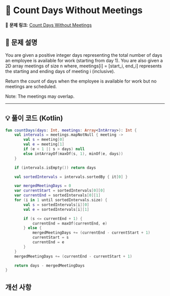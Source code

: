 # 📝 Count Days Without Meetings

🔗 **문제 링크**: [Count Days Without Meetings](https://leetcode.com/problems/count-days-without-meetings/description/?envType=daily-question&envId=2025-03-24)

## 📌 문제 설명  

You are given a positive integer days representing the total number of days an employee is available for work (starting from day 1). You are also given a 2D array meetings of size n where, meetings[i] = [start_i, end_i] represents the starting and ending days of meeting i (inclusive).

Return the count of days when the employee is available for work but no meetings are scheduled.

Note: The meetings may overlap.

---

## 💡 풀이 코드 (Kotlin)
```kotlin
fun countDays(days: Int, meetings: Array<IntArray>): Int {
    val intervals = meetings.mapNotNull { meeting ->
        val s = meeting[0]
        val e = meeting[1]
        if (e < 1 || s > days) null
        else intArrayOf(maxOf(s, 1), minOf(e, days))
    }

    if (intervals.isEmpty()) return days

    val sortedIntervals = intervals.sortedBy { it[0] }

    var mergedMeetingDays = 0
    var currentStart = sortedIntervals[0][0]
    var currentEnd = sortedIntervals[0][1]
    for (i in 1 until sortedIntervals.size) {
        val s = sortedIntervals[i][0]
        val e = sortedIntervals[i][1]

        if (s <= currentEnd + 1) {
            currentEnd = maxOf(currentEnd, e)
        } else {
            mergedMeetingDays += (currentEnd - currentStart + 1)
            currentStart = s
            currentEnd = e
        }
    }
    mergedMeetingDays += (currentEnd - currentStart + 1)

    return days - mergedMeetingDays
}
```

## 개선 사항
